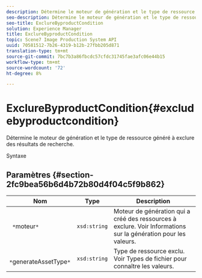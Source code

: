 ```yaml
---
description: Détermine le moteur de génération et le type de ressource généré à exclure des résultats de recherche.
seo-description: Détermine le moteur de génération et le type de ressource généré à exclure des résultats de recherche.
seo-title: ExclureByproductCondition
solution: Experience Manager
title: ExclureByproductCondition
topic: Scene7 Image Production System API
uuid: 70581512-7b26-4319-b12b-27fbb205d871
translation-type: tm+mt
source-git-commit: 7bc7b3a86fbcdc57cfdc31745fae3afc06e44b15
workflow-type: tm+mt
source-wordcount: '72'
ht-degree: 8%

---
```



# ExclureByproductCondition{#excludebyproductcondition}

Détermine le moteur de génération et le type de ressource généré à exclure des résultats de recherche.

Syntaxe

## Paramètres {#section-2fc9bea56b6d4b72b80d4f04c5f9b862}

| Nom | Type | Description |
|---|---|---|
| ` *`moteur`*` | `xsd:string` | Moteur de génération qui a créé des ressources à exclure. Voir Informations sur la génération pour les valeurs. |
| ` *`generateAssetType`*` | `xsd:string` | Type de ressource exclu. Voir Types de fichier pour connaître les valeurs. |

